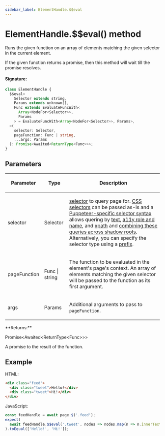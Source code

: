 ```yaml
---
sidebar_label: ElementHandle.$$eval
---
```


# ElementHandle.$$eval() method

Runs the given function on an array of elements matching the given selector in the current element.

If the given function returns a promise, then this method will wait till the promise resolves.

#### Signature:

```typescript
class ElementHandle {
  $$eval<
    Selector extends string,
    Params extends unknown[],
    Func extends EvaluateFuncWith<
      Array<NodeFor<Selector>>,
      Params
    > = EvaluateFuncWith<Array<NodeFor<Selector>>, Params>,
  >(
    selector: Selector,
    pageFunction: Func | string,
    ...args: Params
  ): Promise<Awaited<ReturnType<Func>>>;
}
```

## Parameters

<table><thead><tr><th>

Parameter

</th><th>

Type

</th><th>

Description

</th></tr></thead>
<tbody><tr><td>

selector

</td><td>

Selector

</td><td>

[selector](https://pptr.dev/guides/page-interactions#selectors) to query page for. [CSS selectors](https://developer.mozilla.org/en-US/docs/Web/CSS/CSS_Selectors) can be passed as-is and a [Puppeteer-specific selector syntax](https://pptr.dev/guides/page-interactions#non-css-selectors) allows quering by [text](https://pptr.dev/guides/page-interactions#text-selectors--p-text), [a11y role and name](https://pptr.dev/guides/page-interactions#aria-selectors--p-aria), and [xpath](https://pptr.dev/guides/page-interactions#xpath-selectors--p-xpath) and [combining these queries across shadow roots](https://pptr.dev/guides/page-interactions#querying-elements-in-shadow-dom). Alternatively, you can specify the selector type using a [prefix](https://pptr.dev/guides/page-interactions#prefixed-selector-syntax).

</td></tr>
<tr><td>

pageFunction

</td><td>

Func \| string

</td><td>

The function to be evaluated in the element's page's context. An array of elements matching the given selector will be passed to the function as its first argument.

</td></tr>
<tr><td>

args

</td><td>

Params

</td><td>

Additional arguments to pass to `pageFunction`.

</td></tr>
</tbody></table>
**Returns:**

Promise&lt;Awaited&lt;ReturnType&lt;Func&gt;&gt;&gt;

A promise to the result of the function.

## Example

HTML:

```html
<div class="feed">
  <div class="tweet">Hello!</div>
  <div class="tweet">Hi!</div>
</div>
```

JavaScript:

```ts
const feedHandle = await page.$('.feed');
expect(
  await feedHandle.$$eval('.tweet', nodes => nodes.map(n => n.innerText))
).toEqual(['Hello!', 'Hi!']);
```
